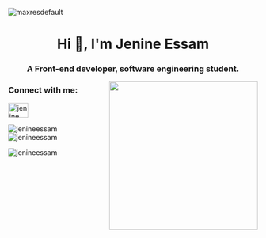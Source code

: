 ![maxresdefault](https://github.com/JenineEssam/JenineEssam/assets/142109302/9e9c6c93-b2ad-4e26-a437-edca91dac888)
<h1 align="center">Hi 👋, I'm Jenine Essam</h1>
<h3 align="center">A Front-end developer, software engineering student.</h3>

<img align="right" src="https://github.com/JenineEssam/JenineEssam/assets/142109302/4ce4f36b-2a95-460e-a1e3-f21441e600a5" width="300" />

  
  



<h3 align="left">Connect with me:</h3>
<p align="left">
<a href="https://linkedin.com/in/jenine essam" target="blank"><img align="center" src="https://raw.githubusercontent.com/rahuldkjain/github-profile-readme-generator/master/src/images/icons/Social/linked-in-alt.svg" alt="jenine essam" height="30" width="40" /></a>
</p>



<p><img align="left" src="https://github-readme-stats.vercel.app/api/top-langs?username=jenineessam&show_icons=true&locale=en&layout=compact" alt="jenineessam" /></p>

<p>&nbsp;<img align="center" src="https://github-readme-stats.vercel.app/api?username=jenineessam&show_icons=true&locale=en" alt="jenineessam" /></p>

<p><img align="center" src="https://github-readme-streak-stats.herokuapp.com/?user=jenineessam&" alt="jenineessam" /></p>
